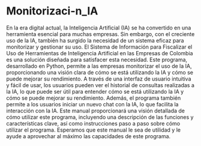 # Monitorizaci-n_IA

En la era digital actual, la Inteligencia Artificial (IA) se ha convertido en una herramienta esencial para muchas empresas. Sin embargo, con el creciente uso de la IA, también ha surgido la necesidad de un sistema eficaz para monitorizar y gestionar su uso.
El Sistema de Información para Fiscalizar el Uso de Herramientas de Inteligencia Artificial en las Empresas de Colombia es una solución diseñada para satisfacer esta necesidad. Este programa, desarrollado en Python, permite a las empresas monitorizar el uso de la IA, proporcionando una visión clara de cómo se está utilizando la IA y cómo se puede mejorar su rendimiento.
A través de una interfaz de usuario intuitiva y fácil de usar, los usuarios pueden ver el historial de consultas realizadas a la IA, lo que puede ser útil para entender cómo se está utilizando la IA y cómo se puede mejorar su rendimiento. Además, el programa también permite a los usuarios iniciar un nuevo chat con la IA, lo que facilita la interacción con la IA.
Este manual proporcionará una visión detallada de cómo utilizar este programa, incluyendo una descripción de las funciones y características clave, así como instrucciones paso a paso sobre cómo utilizar el programa. Esperamos que este manual le sea de utilidad y le ayude a aprovechar al máximo las capacidades de este programa.
